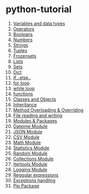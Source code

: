 # python-tutorial

1. [Variables and data types](https://github.com/AnjaneyuluBatta505/python-tutorial/tree/main/variables-data-types)
2. [Operators](https://github.com/AnjaneyuluBatta505/python-tutorial/tree/main/operators)
3. [Booleans](https://github.com/AnjaneyuluBatta505/python-tutorial/tree/main/boolean)
4. [Numbers](https://github.com/AnjaneyuluBatta505/python-tutorial/tree/main/numbers)
5. [Strings](https://github.com/AnjaneyuluBatta505/python-tutorial/tree/main/strings)
6. [Tuples](https://github.com/AnjaneyuluBatta505/python-tutorial/tree/main/tuples)
7. [Frozensets](https://github.com/AnjaneyuluBatta505/python-tutorial/tree/main/frozensets)
8. [Lists](https://github.com/AnjaneyuluBatta505/python-tutorial/tree/main/list)
9. [Sets](https://github.com/AnjaneyuluBatta505/python-tutorial/tree/main/sets)
10. [Dict](https://github.com/AnjaneyuluBatta505/python-tutorial/tree/main/dicts)
11. [if...else..](https://github.com/AnjaneyuluBatta505/python-tutorial/tree/main/if-elif-else)
12. [for loop](https://github.com/AnjaneyuluBatta505/python-tutorial/tree/main/for-loop)
13. [while loop](https://github.com/AnjaneyuluBatta505/python-tutorial/tree/main/while-loop)
14. [functions](https://github.com/AnjaneyuluBatta505/python-tutorial/tree/main/functions)
15. [Classes and Objects](https://github.com/AnjaneyuluBatta505/python-tutorial/tree/main/classes-and-objects)
16. [Inheritance](https://github.com/AnjaneyuluBatta505/python-tutorial/tree/main/inheritance)
17. [Method Overloading & Overriding](https://github.com/AnjaneyuluBatta505/python-tutorial/tree/main/method-overloading-overriding)
18. [File reading and writing](https://github.com/AnjaneyuluBatta505/python-tutorial/tree/main/file-handling)
19. [Modules & Packages](https://github.com/AnjaneyuluBatta505/python-tutorial/tree/main/modules-and-packages)
20. [Dateime Module](https://github.com/AnjaneyuluBatta505/python-tutorial/tree/main/datetime-module)
21. [JSON Module](https://github.com/AnjaneyuluBatta505/python-tutorial/tree/main/json-module)
22. [CSV Module](https://github.com/AnjaneyuluBatta505/python-tutorial/tree/main/csv-module)
23. [Math Module](https://github.com/AnjaneyuluBatta505/python-tutorial/tree/main/math-module)
24. [Statistics Module](https://github.com/AnjaneyuluBatta505/python-tutorial/tree/main/statistics-module)
25. [Random Module](https://github.com/AnjaneyuluBatta505/python-tutorial/tree/main/random-module)
26. [Collections Module](https://github.com/AnjaneyuluBatta505/python-tutorial/tree/main/collections-module)
27. [Itertools Module](https://github.com/AnjaneyuluBatta505/python-tutorial/tree/main/itertools-module)
28. [Logging Module](https://github.com/AnjaneyuluBatta505/python-tutorial/tree/main/logging-module)
29. [Reggular expressions]()
30. [Exceptions handling]()
31. [Pip Package]()
